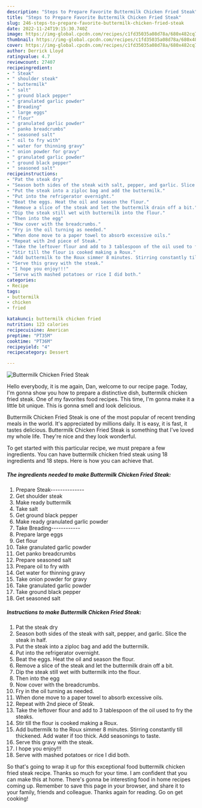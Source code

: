 ```yaml
---
description: "Steps to Prepare Favorite Buttermilk Chicken Fried Steak"
title: "Steps to Prepare Favorite Buttermilk Chicken Fried Steak"
slug: 246-steps-to-prepare-favorite-buttermilk-chicken-fried-steak
date: 2022-11-24T19:15:30.740Z
image: https://img-global.cpcdn.com/recipes/c1fd35035a08d78a/680x482cq70/buttermilk-chicken-fried-steak-recipe-main-photo.jpg
thumbnail: https://img-global.cpcdn.com/recipes/c1fd35035a08d78a/680x482cq70/buttermilk-chicken-fried-steak-recipe-main-photo.jpg
cover: https://img-global.cpcdn.com/recipes/c1fd35035a08d78a/680x482cq70/buttermilk-chicken-fried-steak-recipe-main-photo.jpg
author: Derrick Lloyd
ratingvalue: 4.7
reviewcount: 27407
recipeingredient:
- " Steak"
- " shoulder steak"
- " buttermilk"
- " salt"
- " ground black pepper"
- " granulated garlic powder"
- " Breading"
- " large eggs"
- " flour"
- " granulated garlic powder"
- " panko breadcrumbs"
- " seasoned salt"
- " oil to fry with"
- " water for thinning gravy"
- " onion powder for gravy"
- " granulated garlic powder"
- " ground black pepper"
- " seasoned salt"
recipeinstructions:
- "Pat the steak dry"
- "Season both sides of the steak with salt, pepper, and garlic. Slice the steak in half."
- "Put the steak into a ziploc bag and add the buttermilk."
- "Put into the refrigerator overnight."
- "Beat the eggs. Heat the oil and season the flour."
- "Remove a slice of the steak and let the buttermilk drain off a bit."
- "Dip the steak still wet with buttermilk into the flour."
- "Then into the egg"
- "Now cover with the breadcrumbs."
- "Fry in the oil turning as needed."
- "When done move to a paper towel to absorb excessive oils."
- "Repeat with 2nd piece of Steak."
- "Take the leftover flour and add to 3 tablespoon of the oil used to fry the steaks."
- "Stir till the flour is cooked making a Roux."
- "Add buttermilk to the Roux simmer 8 minutes. Stirring constantly till thickened. Add water if too thick. Add seasonings to taste."
- "Serve this gravy with the steak."
- "I hope you enjoy!!!"
- "Serve with mashed potatoes or rice I did both."
categories:
- Recipe
tags:
- buttermilk
- chicken
- fried

katakunci: buttermilk chicken fried 
nutrition: 123 calories
recipecuisine: American
preptime: "PT35M"
cooktime: "PT36M"
recipeyield: "4"
recipecategory: Dessert

---
```



![Buttermilk Chicken Fried Steak](https://img-global.cpcdn.com/recipes/c1fd35035a08d78a/680x482cq70/buttermilk-chicken-fried-steak-recipe-main-photo.jpg)

Hello everybody, it is me again, Dan, welcome to our recipe page. Today, I'm gonna show you how to prepare a distinctive dish, buttermilk chicken fried steak. One of my favorites food recipes. This time, I'm gonna make it a little bit unique. This is gonna smell and look delicious.



Buttermilk Chicken Fried Steak is one of the most popular of recent trending meals in the world. It's appreciated by millions daily. It is easy, it is fast, it tastes delicious. Buttermilk Chicken Fried Steak is something that I've loved my whole life. They're nice and they look wonderful.


To get started with this particular recipe, we must prepare a few ingredients. You can have buttermilk chicken fried steak using 18 ingredients and 18 steps. Here is how you can achieve that.

<!--inarticleads1-->

##### The ingredients needed to make Buttermilk Chicken Fried Steak:

1. Prepare  Steak--------------
1. Get  shoulder steak
1. Make ready  buttermilk
1. Take  salt
1. Get  ground black pepper
1. Make ready  granulated garlic powder
1. Take  Breading------------
1. Prepare  large eggs
1. Get  flour
1. Take  granulated garlic powder
1. Get  panko breadcrumbs
1. Prepare  seasoned salt
1. Prepare  oil to fry with
1. Get  water for thinning gravy
1. Take  onion powder for gravy
1. Take  granulated garlic powder
1. Take  ground black pepper
1. Get  seasoned salt




<!--inarticleads2-->

##### Instructions to make Buttermilk Chicken Fried Steak:

1. Pat the steak dry
1. Season both sides of the steak with salt, pepper, and garlic. Slice the steak in half.
1. Put the steak into a ziploc bag and add the buttermilk.
1. Put into the refrigerator overnight.
1. Beat the eggs. Heat the oil and season the flour.
1. Remove a slice of the steak and let the buttermilk drain off a bit.
1. Dip the steak still wet with buttermilk into the flour.
1. Then into the egg
1. Now cover with the breadcrumbs.
1. Fry in the oil turning as needed.
1. When done move to a paper towel to absorb excessive oils.
1. Repeat with 2nd piece of Steak.
1. Take the leftover flour and add to 3 tablespoon of the oil used to fry the steaks.
1. Stir till the flour is cooked making a Roux.
1. Add buttermilk to the Roux simmer 8 minutes. Stirring constantly till thickened. Add water if too thick. Add seasonings to taste.
1. Serve this gravy with the steak.
1. I hope you enjoy!!!
1. Serve with mashed potatoes or rice I did both.




So that's going to wrap it up for this exceptional food buttermilk chicken fried steak recipe. Thanks so much for your time. I am confident that you can make this at home. There's gonna be interesting food in home recipes coming up. Remember to save this page in your browser, and share it to your family, friends and colleague. Thanks again for reading. Go on get cooking!
